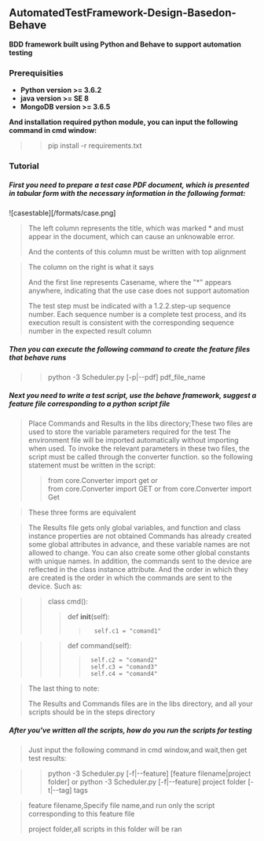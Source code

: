 
## AutomatedTestFramework-Design-Basedon-Behave 

**BDD framework built using Python and Behave to support automation testing**

### Prerequisities

*   **Python version  >=  3.6.2**
*   **java version    >=  SE 8**    
*   **MongoDB version >=  3.6.5**


**And installation required python module, you can input the following command in cmd window:**


>> pip install -r requirements.txt


### Tutorial

##### _First you need to prepare a test case PDF document, which is presented in tabular form with the necessary information in the following format:_

![casestable][/formats/case.png]

> The left column represents the title, which was marked * and must appear in the document, which can cause an unknowable error.
>
> And the contents of this column must be written with top alignment 

> The column on the right is what it says
>
> And the first line represents Casename, where the "*" appears anywhere, indicating that the use case does not support automation
>
> The test step must be indicated with a 1.2.2.step-up sequence number.
> Each sequence number is a complete test process, and its execution result is consistent with the corresponding sequence number in the expected result column
>

##### _Then you can  execute the following command to create the feature files that behave runs_

>> python -3 Scheduler.py [-p|--pdf]  pdf_file_name


##### _Next you need to write a test script, use the behave framework, suggest a feature file corresponding to a python script file_


> Place Commands and Results in the libs directory;These two files are used to store the variable parameters required for the test
> The environment file will be imported automatically without importing when used. 
> To invoke the relevant parameters in these two files, the script must be called through the converter function.
> so the following statement must be written in the script: 
>> from core.Converter import get 
> or  
>>from core.Converter import GET 
> or 
>> from core.Converter import Get


> These three forms are equivalent



> The Results file gets only global variables, and function and class instance properties are not obtained
> Commands has already created some global attributes in advance, and these variable names are not allowed to change.
> You can also create some other global constants with unique names.
> In addition, the commands sent to the device are reflected in the class instance attribute.
> And the order in which they are created is the order in which the commands are sent to the device. 
> Such as:


>>
>> class cmd():
>>>   def __init__(self):
>>>>       self.c1 = "comand1"
 
>>>   def command(self):
>>>>      self.c2 = "comand2"
>>>>      self.c3 = "comand3"
>>>>      self.c4 = "comand4"
>>



> The last thing to note:
> 
> The Results and Commands files are in the libs directory, and all your scripts should be in the steps directory


##### _After you've written all the scripts, how do you run the scripts for testing_

> Just input the following command in cmd window,and wait,then get test results:


>>
>> python -3 Scheduler.py [-f|--feature]   [feature filename|project folder]  or
>> python -3 Scheduler.py [-f|--feature]   project folder [-t|--tag] tags
 

> feature filename,Specify file name,and run only the script corresponding to this feature file
>
> project folder,all scripts in this folder will be ran
